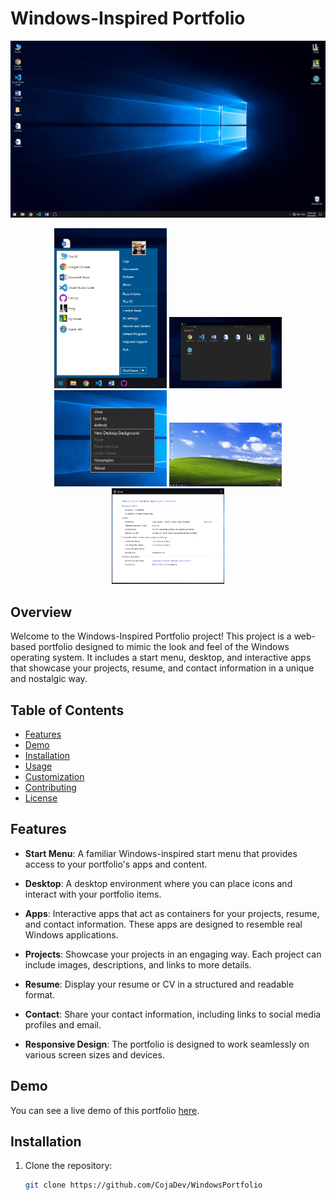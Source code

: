 # Windows-Inspired Portfolio

![Windows-Inspired Portfolio](screenshot.png)

<p align="center">
  <img src="Screenshot_2.png" alt="Screenshot 2" width="180">
  <img src="Screenshot_3.png" alt="Screenshot 3" width="180">
  <img src="Screenshot_4.png" alt="Screenshot 4" width="180">
  <img src="Screenshot_5.png" alt="Screenshot 5" width="180">
  <img src="Screenshot_6.png" alt="Screenshot 6" width="180">
</p>

## Overview

Welcome to the Windows-Inspired Portfolio project! This project is a web-based portfolio designed to mimic the look and feel of the Windows operating system. It includes a start menu, desktop, and interactive apps that showcase your projects, resume, and contact information in a unique and nostalgic way.

## Table of Contents

- [Features](#features)
- [Demo](#demo)
- [Installation](#installation)
- [Usage](#usage)
- [Customization](#customization)
- [Contributing](#contributing)
- [License](#license)

## Features

- **Start Menu**: A familiar Windows-inspired start menu that provides access to your portfolio's apps and content.

- **Desktop**: A desktop environment where you can place icons and interact with your portfolio items.

- **Apps**: Interactive apps that act as containers for your projects, resume, and contact information. These apps are designed to resemble real Windows applications.

- **Projects**: Showcase your projects in an engaging way. Each project can include images, descriptions, and links to more details.

- **Resume**: Display your resume or CV in a structured and readable format.

- **Contact**: Share your contact information, including links to social media profiles and email.

- **Responsive Design**: The portfolio is designed to work seamlessly on various screen sizes and devices.

## Demo

You can see a live demo of this portfolio [here](https://windows-portfolio-v2.vercel.app/).

## Installation

1. Clone the repository:

   ```bash
   git clone https://github.com/CojaDev/WindowsPortfolio
